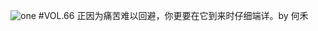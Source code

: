 ![one](http://image.wufazhuce.com/Fl7LFFUpuskFL-phC-N0F8FEkUUj)
#VOL.66
正因为痛苦难以回避，你更要在它到来时仔细端详。by 何禾